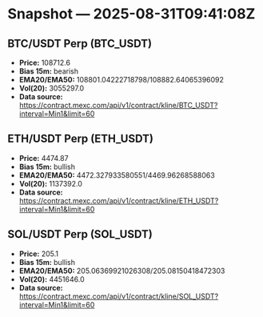 # Snapshot — 2025-08-31T09:41:08Z

## BTC/USDT Perp (BTC_USDT)
- **Price:** 108712.6
- **Bias 15m:** bearish
- **EMA20/EMA50:** 108801.04222718798/108882.64065396092
- **Vol(20):** 3055297.0
- **Data source:** https://contract.mexc.com/api/v1/contract/kline/BTC_USDT?interval=Min1&limit=60

## ETH/USDT Perp (ETH_USDT)
- **Price:** 4474.87
- **Bias 15m:** bullish
- **EMA20/EMA50:** 4472.327933580551/4469.96268588063
- **Vol(20):** 1137392.0
- **Data source:** https://contract.mexc.com/api/v1/contract/kline/ETH_USDT?interval=Min1&limit=60

## SOL/USDT Perp (SOL_USDT)
- **Price:** 205.1
- **Bias 15m:** bullish
- **EMA20/EMA50:** 205.06369921026308/205.08150418472303
- **Vol(20):** 4451646.0
- **Data source:** https://contract.mexc.com/api/v1/contract/kline/SOL_USDT?interval=Min1&limit=60
